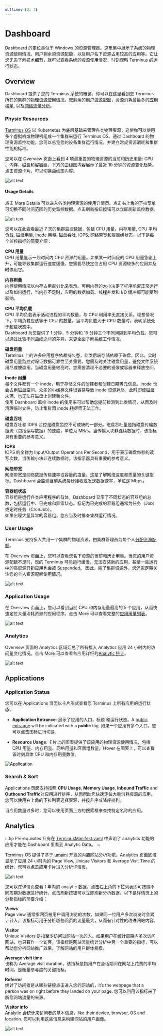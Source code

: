 ```yaml
---
outline: [2, 3]
---
```


# Dashboard

Dashboard 的定位类似于 Windows 的资源管理器。这里集中展示了系统的物理资源使用情况、用户剩余的资源配额，以及用户名下资源占用较高的应用等。它让您无需了解技术细节，就可以查看系统的资源使用情况，时刻观察 Terminus 的运行状态。

## Overview

Dashboard 提供了您的 Terminus 系统的概览。你可以在这里看到您 Terminus 所在的集群的[物理资源使用情况](#physic-resources)，您剩余的[用户资源配额](#user-usage)，资源消耗最最多的[应用榜单](#application-usage-ranking), 以及[网络流量分析](#analytics)。

### Physic Resources

[Terminus OS](/overview/terminus/overview.html) 以 Kubernetes 为底层基础来管理各类物理资源，这使你可以使用多个虚拟机或物理机组成一个集群来运行 Terminus OS。通过 Dashboard 的物理资源监控功能，您可以总览您的设备集群运行情况，并建立常规资源消耗和集群性能的标准。

您可以在 Overview 页面上看到 4 项最重要的物理资源的当前和历史用量: CPU 、内存、磁盘和容器组。下方的曲线图内容展示了最近 10 分钟的资源变化趋势。点击资源卡片，可以切换曲线图内容。

![alt text](/images/how-to/terminus/dashboard/overview.jpg)

#### Usage Details

点击 More Details 可以进入各类物理资源的使用详情页。点击右上角的下拉菜单可切换不同时间范围的历史监控数据。点击刷新按钮按钮可以立即刷新监控数据。

![alt text](/images/how-to/terminus/dashboard/resource-detail.jpg)

您可以在此查看最近 7 天的集群监控数据，包括 CPU 用量，内存用量, CPU 平均负载, 磁盘用量, Inode 用量, 磁盘吞吐, IOPS, 网络带宽和容器组状态。以下是每个监控指标的简要介绍：

**CPU 用量**<br>
CPU 用量显示一段时间内 CPU 资源的用量。如果某一时间段的 CPU 用量急剧上升，可能导致集群运行速度缓慢。您需要尽快定位占用 CPU 资源较多的应用并及时停用它。

**内存用量**<br>
内存使用情况以内存占用百分比来表示。可用内存的大小决定了程序能否正常运行以及如何运行，当内存不足时，应用的数据加载、线程并发和 I/O 缓冲都可能受到影响。

**CPU 平均负载**<br>
CPU 平均负载表示活动进程的平均数量，与 CPU 利用率无直接关系。理想情况下，平均负载应该等于 CPU 的数量。当平均负载大于 CPU 数量时，表明系统处于超载状态中。<br>
Dashboard 为您提供了 1 分钟、5 分钟和 15 分钟三个不同间隔到平均负载。您可以通过比较不同曲线之间的差异，来更全面了解系统工作情况。

**磁盘用量**<br>
Terminus 上的许多应用程序依赖持久卷，此类后端存储依赖于磁盘。因此，实时磁盘用量监控对保证数据可靠性至关重要。您需及时关注磁盘用量，避免文件系统用尽或被滥用。当磁盘用量较高时，您需要清理不必要的镜像或容器来释放空间。

**Inode 用量**<br>
每个文件都有一个 inode，用于存储文件的创建者和创建日期等元信息。inode 也会占用磁盘空间，众多的小缓存文件很容易导致 inode 资源耗尽，此时即使磁盘未满，也无法在磁盘上创建新文件。<br>
使用 Dashboard 监控 inode 的使用率可以帮助您提前检测到此类情况，从而及时清理临时文件，防止集群因 inode 耗尽而无法工作。

**磁盘吞吐**<br>
磁盘吞吐和 IOPS 监控是磁盘监控不可或缺的一部分。磁盘吞吐量是指磁盘传输数据流（包括读写数据）的速度，单位为 MB/s。当传输大块非连续数据时，该指标具有重要的参考意义。

**IOPS**<br>
IOPS 的全称为 Input/Output Operations Per Second，用于表示磁盘每秒的读写次数。当传输小块非连续数据时，该指示器具有重要的参考意义。

**网络带宽**<br>
网络带宽是网络数据传输速率或容量的度量。这是了解网络速度和质量的关键指标。Dashboard 会监测当前系统每秒接收或发送数据速率，单位是 Mbps。

**容器组状态**<br>
容器组是运行各类应用程序的载体。Dashboard 显示了不同状态的容器组的总数，包括运行中、已完成和异常状态。标记为已完成的容器组通常为任务（Job）或定时任务（CronJob）。<br>
如果出现大量异常的容器组，您应当及时排查集群运行情况。

### User Usage

Terminus 支持多人共用一个集群的物理资源，由集群管理员为每个人[分配资源配额](/how-to/terminus/settings/account.html#set-resource-limit)。

在 Overview 页面上，您可以查看您名下资源的当前和历史用量。当您的用户资源配额不足时，您的 Terminus 可能运行缓慢，无法安装新的应用，甚至一些运行中的高资源开销应用也会被 Suspended。
因此，除了集群资源外，您还需定期关注您的个人资源配额使用情况。

![alt text](/images/how-to/terminus/dashboard/user-usage.jpg)

### Application Usage

在 Overview 页面上，您可以看到当前 CPU 和内存用量最高的 5 个应用，从而快速定位大量消耗资源的应用程序。点击 More 可以查看完整的[应用用量列表](#application)。

![alt text](/images/how-to/terminus/dashboard/usage-ranking.jpg)

### Analytics

Overview 页面的 Analytics 区域汇总了所有接入 Analytics 应用 24 小时内的访问量变化情况。点击 More 可以查看各应用详细的[Analytic 统计](#analytics)。

![alt text](/images/how-to/terminus/dashboard/analytics.jpg)

## Applications

### Application Status

您可以在 Applications 页面以卡片形式查看您 Terminus 上所有应用的运行状态。

- **Application Entrance**: 展示了应用的入口，标题 和运行状态。A [public entrance](https://docs.jointerminus.com/overview/terminus/network.html#public-entrance) will be indicated with a **public** tag. 如果一个应用有多个入口，您可以点击图标进行切换.

- **Resource Usage**: 卡片上的图表提供了该应用的物理资源使用情况，包括 CPU 用量、内存用量、网络用量和容器组数量。Hover 在图表上，可以查看该时刻具体 CPU 和内存用量数值。

![Application](/images/how-to/terminus/dashboard/applications.jpg)

### Search & Sort

Applications 页面支持按照 **CPU Usage**, **Memory Usage**, **Inbound Traffic** and **Outbound Traffic**对应用进行排序，从而帮助您快速定位大量消耗资源的应用。您可以使用右上角的下拉列表选择资源，并按升序或降序排列。

当应用数量过多时，您可以使用页面上方的搜索框来查找特定名称的应用。

## Analytics

:::tip Prerequisites
只有在 [TerminusManifest.yaml](../../../developer/develop/package/manifest.md#analytics) 中声明了 analytics 功能的应用才能在 Dashboard 里看到 Analytic Data。
:::

Terminus OS 提供了基于 [umami](https://umami.is/) 开发的内置网站分析功能。Analytics 页面区域显示了应用 24 小时内的 Page View, Unique Visitors 和 Average Visit Time 的统计。您可以点击应用卡片进入分析详情页。

![alt text](/images/how-to/terminus/dashboard/analytics-2.jpg)

您可以在详情页查看 1 年内的 analytic 数据。点击右上角的下拉列表即可按照不同周期对数据进行统计。点击刷新按钮可以立即刷新分析数据。以下是详情页上的分析指标的简要介绍：

**Views**<br>
Page view 通常指网页被用户调用浏览的次数，如果同一位用户多次浏览时会累计计入。该指标可用于分析哪些网页的流量最大，从而有针对性的改进网站内容。

**Visitor**<br>
Unique Visitors 是指至少访问过网站一次的人。如果用户在统计周期内多次访问网站，也只算作一个访客。该指标是网站流量统计分析中另一个重要的指标，可以帮助您分析网站推广效果，了解网站的用户群体规模。

**Average visit time**<br>
也称为 Average visit duration，该指标是指用户在会话期间在网站上花费的平均时间，是衡量参与度的关键指标。

**Referrer**<br>
统计了访问者是从哪些链接点击进入您的网站的，it’s the webpage that a person was on right before they landed on your page. 您可以利用该指标来了解您网站流量的来源。

**Visitor info**<br>
Analytic 会统计来访问者的基本信息，like their device, browser, OS and location. 您可以利用这些信息来构建网站的用户画像。

![alt text](/images/how-to/terminus/dashboard/analytics-3.jpg)
